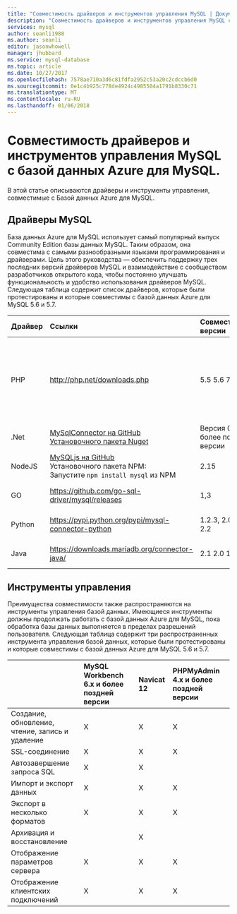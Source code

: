 ```yaml
---
title: "Совместимость драйверов и инструментов управления MySQL | Документация Майкрософт"
description: "Совместимость драйверов и инструментов управления MySQL с базой данных Azure для MySQL."
services: mysql
author: seanli1988
ms.author: seanli
editor: jasonwhowell
manager: jhubbard
ms.service: mysql-database
ms.topic: article
ms.date: 10/27/2017
ms.openlocfilehash: 7578ae710a3d6c81fdfa2952c53a20c2cdccb6d0
ms.sourcegitcommit: 0e1c4b925c778de4924c4985504a1791b8330c71
ms.translationtype: MT
ms.contentlocale: ru-RU
ms.lasthandoff: 01/06/2018
---
```

# <a name="mysql-drivers-and-management-tools-compatible-with-azure-database-for-mysql"></a>Совместимость драйверов и инструментов управления MySQL с базой данных Azure для MySQL.
В этой статье описываются драйверы и инструменты управления, совместимые с Базой данных Azure для MySQL.

## <a name="mysql-drivers"></a>Драйверы MySQL
База данных Azure для MySQL использует самый популярный выпуск Community Edition базы данных MySQL. Таким образом, она совместима с самыми разнообразными языками программирования и драйверами. Цель этого руководства — обеспечить поддержку трех последних версий драйверов MySQL и взаимодействие с сообществом разработчиков открытого кода, чтобы постоянно улучшать функциональность и удобство использования драйверов MySQL. Следующая таблица содержит список драйверов, которые были протестированы и которые совместимы с базой данных Azure для MySQL 5.6 и 5.7.

| **Драйвер** | **Ссылки** | **Совместимые версии** | **Несовместимые версии** | **Примечания** |
| :-------- | :------------------------ | :----------- | :---------------------- | :--------------------------------------- |
| PHP | http://php.net/downloads.php | 5.5 5.6 7.x | 5,3 | Для подключения PHP 7.0 с SSL MySQLi добавьте MYSQLI_CLIENT_SSL_DONT_VERIFY_SERVER_CERT в строке подключения. <br> ```mysqli_real_connect($conn, $host, $username, $password, $db_name, 3306, NULL, MYSQLI_CLIENT_SSL_DONT_VERIFY_SERVER_CERT);```<br> Набор PDO: параметр ```PDO::MYSQL_ATTR_SSL_VERIFY_SERVER_CERT``` имеет значение False.|
| .Net | [MySqlConnector на GitHub](https://github.com/mysql-net/MySqlConnector) <br> [Установочного пакета Nuget](https://www.nuget.org/packages/MySqlConnector/) | Версия 0.27 и более поздние версии | Версия 0.26.5 и предыдущие версии | |
| NodeJS |  [MySQLjs на GitHub](https://github.com/mysqljs/mysql/releases) <br> Установочного пакета NPM:<br> Запустите `npm install mysql` из NPM | 2.15 | Версия 2.14.1 и предыдущие версии | |
| GO | https://github.com/go-sql-driver/mysql/releases | 1,3 | Версия 1.2 и предыдущие версии | Введите allowNativePasswords=true в строке подключения |
| Python | https://pypi.python.org/pypi/mysql-connector-python | 1.2.3, 2.0, 2.1, 2.2 | Версия 1.2.2 и предыдущие версии | |
| Java | https://downloads.mariadb.org/connector-java/ | 2.1 2.0 1.6 | Версия 1.5.5 и предыдущие версии | |

## <a name="management-tools"></a>Инструменты управления
Преимущества совместимости также распространяются на инструменты управления базой данных. Имеющиеся инструменты должны продолжать работать с базой данных Azure для MySQL, пока обработка базы данных выполняется в пределах разрешений пользователя. Следующая таблица содержит три распространенных инструмента управления базой данных, которые были протестированы и которые совместимы с базой данных Azure для MySQL 5.6 и 5.7.

|                                     | **MySQL Workbench 6.x и более поздней версии** | **Navicat 12** | **PHPMyAdmin 4.x и более поздней версии** |
| :---------------------------------- | :----------------------------- | :------------- | :-------------------------|
| Создание, обновление, чтение, запись и удаление | X | X | X |
| SSL-соединение | X | X | X |
| Автозавершение запроса SQL | X | X |  |
| Импорт и экспорт данных | X | X | X |
| Экспорт в несколько форматов | X | X | X |
| Архивация и восстановление |  | X |  |
| Отображение параметров сервера | X | X | X |
| Отображение клиентских подключений | X | X | X |
